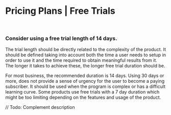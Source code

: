 # Pricing Plans | Free Trials
<br>


### Consider using a free trial length of 14 days.

The trial length should be directly related to the complexity of the product. It should be defined taking into account both the time a user needs to setup in order to use it and
the time required to obtain meaningful results from it. The longer it takes to achieve these, the longer free trial duration should be.

For most business, the recommended duration is 14 days. Using 30 days or more, does not provide a sense of urgency for the user to become a paying subscriber. It should be used
when the program is complex or has a difficult learning curve. Some products use free trials with a 7 day duration which might be too limiting depending on the features and usage of the product.

// Todo: Complement description

<br>
